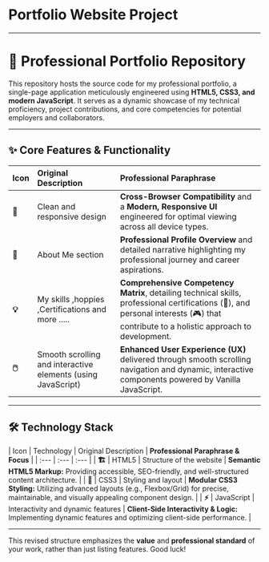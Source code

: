 # Portfolio Website Project
---

# 🌟 Professional Portfolio Repository

This repository hosts the source code for my professional portfolio, a single-page application meticulously engineered using **HTML5, CSS3, and modern JavaScript**. It serves as a dynamic showcase of my technical proficiency, project contributions, and core competencies for potential employers and collaborators.

---

## ✨ Core Features & Functionality

| Icon | Original Description | **Professional Paraphrase** |
| :--- | :--- | :--- |
| **🎨** | Clean and responsive design | **Cross-Browser Compatibility** and a **Modern, Responsive UI** engineered for optimal viewing across all device types. |
| **👤** | About Me section | **Professional Profile Overview** and detailed narrative highlighting my professional journey and career aspirations. |
| **💡** | My skills ,hoppies ,Certifications and more ..... | **Comprehensive Competency Matrix**, detailing technical skills, professional certifications (📜), and personal interests (🎮) that contribute to a holistic approach to development. |
| **🖱️** | Smooth scrolling and interactive elements (using JavaScript) | **Enhanced User Experience (UX)** delivered through smooth scrolling navigation and dynamic, interactive components powered by Vanilla JavaScript. |

---

## 🛠️ Technology Stack

| Icon | Technology | Original Description | **Professional Paraphrase & Focus** |
| :--- | :--- | :--- |
| **🏗️** | HTML5 | Structure of the website | **Semantic HTML5 Markup:** Providing accessible, SEO-friendly, and well-structured content architecture. |
| **💅** | CSS3 | Styling and layout | **Modular CSS3 Styling:** Utilizing advanced layouts (e.g., Flexbox/Grid) for precise, maintainable, and visually appealing component design. |
| **⚡** | JavaScript | Interactivity and dynamic features | **Client-Side Interactivity & Logic:** Implementing dynamic features and optimizing client-side performance. |

---

This revised structure emphasizes the **value** and **professional standard** of your work, rather than just listing features. Good luck!

